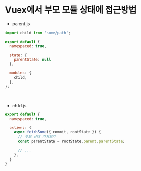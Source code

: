 # Vuex에서 부모 모듈 상태에 접근방법

- parent.js
```javascript
import child from 'some/path';

export default {
  namespaced: true,

  state: {
    parentState: null
  },

  modules: {
    child,
  },
};
```

<br>

- child.js
```javascript
export default {
  namespaced: true,

  actions: {
    async fetchSome({ commit, rootState }) {
      // 부모 상태 가져오기
      const parentState = rootState.parent.parentState;
      
      // ...
    },
  }
}
```

